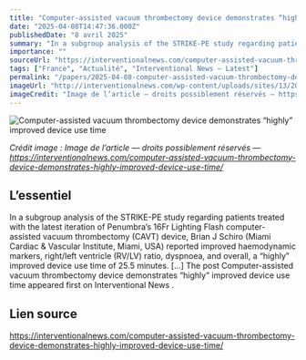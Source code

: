```yaml
---
title: "Computer-assisted vacuum thrombectomy device demonstrates “highly” improved device use time"
date: "2025-04-08T14:47:36.000Z"
publishedDate: "8 avril 2025"
summary: "In a subgroup analysis of the STRIKE-PE study regarding patients treated with the latest iteration of Penumbra’s 16Fr Lighting Flash computer-assisted vacuum thrombectomy (CAVT) device, Brian J Schiro (Miami Cardiac &#38; Vascular Institute, Miami, USA) reported improved haemodynamic markers, right/left ventricle (RV/LV) ratio, dyspnoea, and overall, a “highly” improved device use time of 25.5 minutes. [&#8230;] The post Computer-assisted vacuum thrombectomy device demonstrates “highly” improved device use time appeared first on Interventional News ."
importance: ""
sourceUrl: "https://interventionalnews.com/computer-assisted-vacuum-thrombectomy-device-demonstrates-highly-improved-device-use-time/"
tags: ["France", "Actualité", "Interventional News — Latest"]
permalink: "/papers/2025-04-08-computer-assisted-vacuum-thrombectomy-device-demonstrates-highly-improved-device-use-time"
imageUrl: "http://interventionalnews.com/wp-content/uploads/sites/13/2023/01/Penumbra-Lightning-Flash.jpg"
imageCredit: "Image de l’article — droits possiblement réservés — https://interventionalnews.com/computer-assisted-vacuum-thrombectomy-device-demonstrates-highly-improved-device-use-time/"
---
```


![Computer-assisted vacuum thrombectomy device demonstrates “highly” improved device use time](http://interventionalnews.com/wp-content/uploads/sites/13/2023/01/Penumbra-Lightning-Flash.jpg)

*Crédit image : Image de l’article — droits possiblement réservés — https://interventionalnews.com/computer-assisted-vacuum-thrombectomy-device-demonstrates-highly-improved-device-use-time/*

## L’essentiel

In a subgroup analysis of the STRIKE-PE study regarding patients treated with the latest iteration of Penumbra’s 16Fr Lighting Flash computer-assisted vacuum thrombectomy (CAVT) device, Brian J Schiro (Miami Cardiac &#38; Vascular Institute, Miami, USA) reported improved haemodynamic markers, right/left ventricle (RV/LV) ratio, dyspnoea, and overall, a “highly” improved device use time of 25.5 minutes. [&#8230;] The post Computer-assisted vacuum thrombectomy device demonstrates “highly” improved device use time appeared first on Interventional News .

## Lien source

https://interventionalnews.com/computer-assisted-vacuum-thrombectomy-device-demonstrates-highly-improved-device-use-time/
